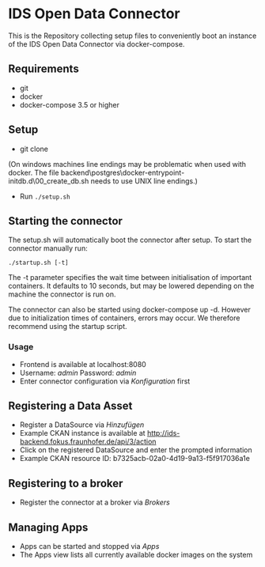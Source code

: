 # IDS Open Data Connector

This is the Repository collecting setup files to conveniently boot an instance of the IDS Open Data Connector via docker-compose.

## Requirements
* git
* docker
* docker-compose 3.5 or higher

## Setup
* git clone

(On windows machines line endings may be problematic when used with docker. The file backend\postgres\docker-entrypoint-initdb.d\00_create_db.sh needs to use UNIX line endings.)

* Run ```./setup.sh```

## Starting the connector

The setup.sh will automatically boot the connector after setup.
To start the connector manually run:

```./startup.sh [-t]``` 

The -t parameter specifies the wait time between initialisation of important containers. It defaults to 10 seconds, but may be lowered depending on the machine the connector is run on.

The connector can also be started using docker-compose up -d. However due to initialization times of containers, errors may occur. We therefore recommend using the startup script.


### Usage
* Frontend is available at localhost:8080
* Username: *admin* Password: *admin*
* Enter connector configuration via *Konfiguration* first

## Registering a Data Asset
* Register a DataSource via *Hinzufügen*
* Example CKAN instance is available at http://ids-backend.fokus.fraunhofer.de/api/3/action
* Click on the registered DataSource and enter the prompted information
* Example CKAN resource ID: b7325acb-02a0-4d19-9a13-f5f917036a1e

## Registering to a broker
* Register the connector at a broker via *Brokers*

## Managing Apps
* Apps can be started and stopped via *Apps*
* The Apps view lists all currently available docker images on the system
